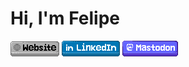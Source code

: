 # Hi, I'm Felipe

[![Website](Website.png)](https://felipe.keiler.nom.br/)
[![LinkedIn](LinkedIn.png)](https://www.linkedin.com/in/felipe-keiler/)
[![Mastodon](Mastodon.png)](https://mstdn.social/@fkeiler/)
